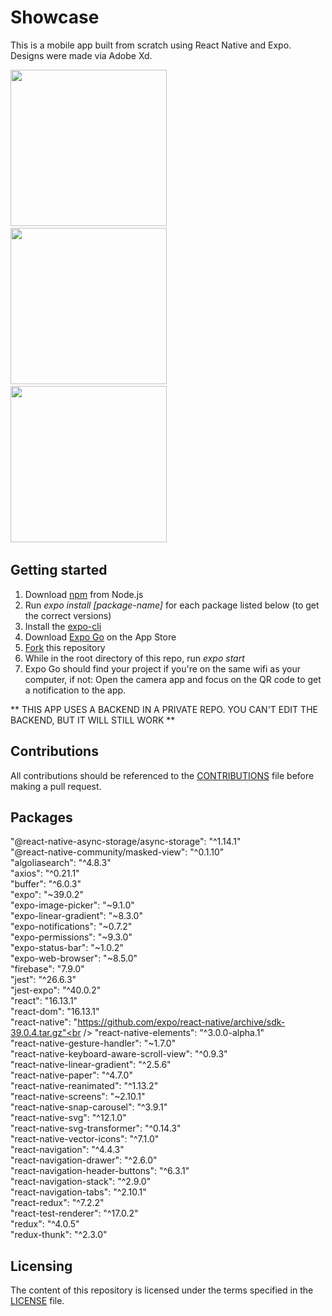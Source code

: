# Showcase
This is a mobile app built from scratch using React Native and Expo. Designs were made via Adobe Xd.

<img src="https://res.cloudinary.com/personaluse1234/image/upload/v1617769361/image2_hoz5kt.png" width="250">&nbsp;
<img src="https://res.cloudinary.com/personaluse1234/image/upload/v1617769361/image0_3_t2ufqe.png" width="250">&nbsp;
<img src="https://res.cloudinary.com/personaluse1234/image/upload/v1617769367/image1_1_yfw0kk.png" width="250">&nbsp;



## Getting started

1. Download [npm](https://www.npmjs.com/get-npm) from Node.js
2. Run *expo install [package-name]* for each package listed below (to get the correct versions)
3. Install the [expo-cli](https://docs.expo.io/)
4. Download [Expo Go](https://apps.apple.com/us/app/expo-go/id982107779) on the App Store
5. [Fork](https://docs.github.com/en/github/getting-started-with-github/fork-a-repo) this repository
6. While in the root directory of this repo, run *expo start*
7. Expo Go should find your project if you're on the same wifi as your computer, if not: Open the camera app and focus on the QR code to get a notification to the app.

** THIS APP USES A BACKEND IN A PRIVATE REPO. YOU CAN'T EDIT THE BACKEND, BUT IT WILL STILL WORK **

## Contributions
All contributions should be referenced to the [CONTRIBUTIONS](https://github.com/christiannicoletti/Showcase/blob/master/CONTRIBUTING.md) file before making a pull request.

## Packages
"@react-native-async-storage/async-storage": "^1.14.1"<br />
"@react-native-community/masked-view": "^0.1.10"<br />
"algoliasearch": "^4.8.3"<br />
"axios": "^0.21.1"<br />
"buffer": "^6.0.3"<br />
"expo": "~39.0.2"<br />
"expo-image-picker": "~9.1.0"<br />
"expo-linear-gradient": "~8.3.0"<br />
"expo-notifications": "~0.7.2"<br />
"expo-permissions": "~9.3.0"<br />
"expo-status-bar": "~1.0.2"<br />
"expo-web-browser": "~8.5.0"<br />
"firebase": "7.9.0"<br />
"jest": "^26.6.3"<br />
"jest-expo": "^40.0.2"<br />
"react": "16.13.1"<br />
"react-dom": "16.13.1"<br />
"react-native": "https://github.com/expo/react-native/archive/sdk-39.0.4.tar.gz"<br />
"react-native-elements": "^3.0.0-alpha.1"<br />
"react-native-gesture-handler": "~1.7.0"<br />
"react-native-keyboard-aware-scroll-view": "^0.9.3"<br />
"react-native-linear-gradient": "^2.5.6"<br />
"react-native-paper": "^4.7.0"<br />
"react-native-reanimated": "^1.13.2"<br />
"react-native-screens": "~2.10.1"<br />
"react-native-snap-carousel": "^3.9.1"<br />
"react-native-svg": "^12.1.0"<br />
"react-native-svg-transformer": "^0.14.3"<br />
"react-native-vector-icons": "^7.1.0"<br />
"react-navigation": "^4.4.3"<br />
"react-navigation-drawer": "^2.6.0"<br />
"react-navigation-header-buttons": "^6.3.1"<br />
"react-navigation-stack": "^2.9.0"<br />
"react-navigation-tabs": "^2.10.1"<br />
"react-redux": "^7.2.2"<br />
"react-test-renderer": "^17.0.2"<br />
"redux": "^4.0.5"<br />
"redux-thunk": "^2.3.0"<br />

## Licensing
The content of this repository is licensed under the terms specified in the [LICENSE](https://github.com/christiannicoletti/Showcase/blob/master/LICENSE) file.
